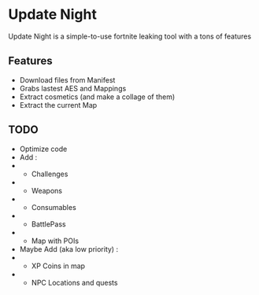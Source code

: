 
# Update Night

Update Night is a simple-to-use fortnite leaking tool with a tons of features

## Features

- Download files from Manifest
- Grabs lastest AES and Mappings
- Extract cosmetics (and make a collage of them)
- Extract the current Map

## TODO

- Optimize code
- Add :
- - Challenges
- - Weapons
- - Consumables
- - BattlePass
- - Map with POIs
- Maybe Add (aka low priority) :
- - XP Coins in map
- - NPC Locations and quests